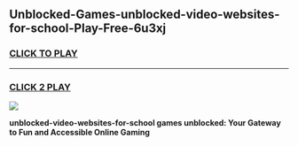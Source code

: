 
## Unblocked-Games-unblocked-video-websites-for-school-Play-Free-6u3xj
<h3>
<a href="https://premium76.site?title=unblocked-video-websites-for-school&ref=23A">CLICK TO PLAY</a></h3>
<hr>

<h3>
<a href="https://premium76.site?title=unblocked-video-websites-for-school&ref=23A">CLICK 2 PLAY</a>
  
</h3>

<a href="https://premium76.site?title=unblocked-video-websites-for-school&ref=23A"><img src="https://clearcache.store/games.png"></a>


**unblocked-video-websites-for-school games unblocked: Your Gateway to Fun and Accessible Online Gaming**

